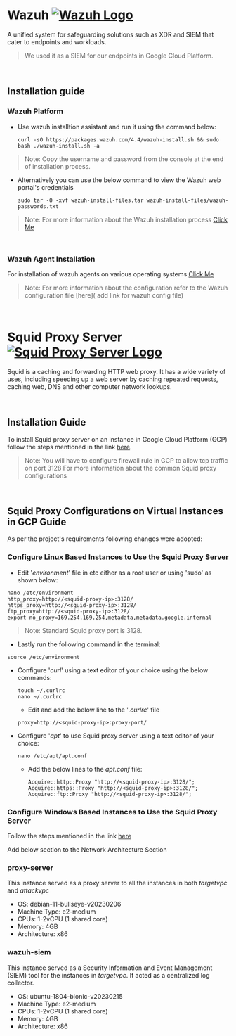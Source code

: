 # Wazuh [![Wazuh Logo]( https://github.com/wazuh/wazuh-packages/blob/4.3/stack/dashboard/base/files/etc/custom_welcome/Assets/Favicons/favicon-32x32.png )](https://wazuh.com/)


A unified system for safeguarding solutions such as XDR and SIEM that cater to endpoints and workloads.
> We used it as a SIEM for our endpoints in Google Cloud Platform.

&nbsp;

## Installation guide
### Wazuh Platform
- Use wazuh installtion assistant and run it using the command below:

  ```
  curl -sO https://packages.wazuh.com/4.4/wazuh-install.sh && sudo bash ./wazuh-install.sh -a
  ```
> Note: Copy the username and password from the console at the end of installation process.


- Alternatively you can use the below command to view the Wazuh web portal's credentials

  ```
  sudo tar -O -xvf wazuh-install-files.tar wazuh-install-files/wazuh-passwords.txt
  ```

> Note: For more information about the Wazuh installation process [Click Me]( https://documentation.wazuh.com/current/installation-guide/index.html )

&nbsp;
### Wazuh Agent Installation
For installation of wazuh agents on various operating systems [Click Me]( https://documentation.wazuh.com/current/installation-guide/wazuh-agent/index.html )

> Note: For more information about the configuration refer to the Wazuh configuration file [here]( add link for wazuh config file)

&nbsp; 


# Squid Proxy Server [![Squid Proxy Server Logo]( http://www.squid-cache.org/Artwork/SN.png )]( http://www.squid-cache.org/ )
Squid is a caching and forwarding HTTP web proxy. It has a wide variety of uses, including speeding up a web server by caching repeated requests, caching web, DNS and other computer network lookups.

&nbsp;

## Installation Guide
To install Squid proxy server on an instance in Google Cloud Platform (GCP) follow the steps mentioned in the link [here]( https://cloud.google.com/vpc/docs/special-configurations ).

> Note: You will have to configure firewall rule in GCP to allow tcp traffic on port 3128
> For more information about the common Squid proxy configurations

&nbsp;

## Squid Proxy Configurations on Virtual Instances in GCP Guide
As per the project\'s requirements following changes were adopted:

### Configure Linux Based Instances to Use the Squid Proxy Server
- Edit \'_environment_\' file in etc either as a root user or using \'sudo\' as shown below:

```
nano /etc/environment
http_proxy=http://<squid-proxy-ip>:3128/
https_proxy=http://<squid-proxy-ip>:3128/
ftp_proxy=http://<squid-proxy-ip>:3128/
export no_proxy=169.254.169.254,metadata,metadata.google.internal
```
> Note: Standard Squid proxy port is 3128.

  - Lastly run the following command in the terminal:
  ```
  source /etc/environment
  ```
  
- Configure \'_curl_\' using a text editor of your choice using the below commands:

  ```
  touch ~/.curlrc
  nano ~/.curlrc
  ```
  - Edit and add the below line to the \'_.curlrc_\' file
  ```
  proxy=http://<squid-proxy-ip>:proxy-port/
  ```
  
- Configure \'_apt_\' to use Squid proxy server using a text editor of your choice:
  ```
  nano /etc/apt/apt.conf
  ```
  - Add the below lines to the *_apt.conf_* file:
    ```
    Acquire::http::Proxy "http://<squid-proxy-ip>:3128/";
    Acquire::https::Proxy "http://<squid-proxy-ip>:3128/";
    Acquire::ftp::Proxy "http://<squid-proxy-ip>:3128/";
    ```

### Configure Windows Based Instances to Use the Squid Proxy Server
Follow the steps mentioned in the link [here]( https://www.anoopcnair.com/how-to-configure-proxy-settings-in-windows-11/ )


Add below section to the Network Architecture Section

### proxy-server
This instance served as a proxy server to all the instances in both _targetvpc_ and _attackvpc_
  - OS: debian-11-bullseye-v20230206
  - Machine Type: e2-medium
  - CPUs: 1-2vCPU (1 shared core)
  - Memory: 4GB
  - Architecture: x86

### wazuh-siem
This instance served as a Security Information and Event Management (SIEM) tool for the instances in _targetvpc_. It acted as a centralized log collector.
  - OS: ubuntu-1804-bionic-v20230215
  - Machine Type: e2-medium
  - CPUs: 1-2vCPU (1 shared core)
  - Memory: 4GB
  - Architecture: x86


